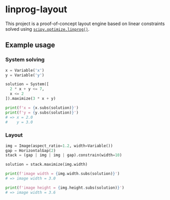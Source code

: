 # linprog-layout

This project is a proof-of-concept layout engine based on linear constraints solved using [`scipy.optimize.linprog()`](https://docs.scipy.org/doc/scipy/reference/generated/scipy.optimize.linprog.html).


## Example usage

### System solving

```py
x = Variable('x')
y = Variable('y')

solution = System([
  2 * x + y <= 7,
  x <= 2
]).maximize(3 * x + y)

print(f'x = {x.subs(solution)}')
print(f'y = {y.subs(solution)}')
# => x = 2.0
#    y = 3.0
```

### Layout

```py
img = Image(aspect_ratio=1.2, width=Variable())
gap = HorizontalGap(2)
stack = (gap | img | img | gap).constrain(width=10)

solution = stack.maximize(img.width)

print(f'image width = {img.width.subs(solution)}')
# => image width = 3.0

print(f'image height = {img.height.subs(solution)}')
# => image width = 3.6
```
